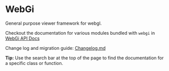 # WebGi  
General purpose viewer framework for webgl.

Checkout the documentation for various modules bundled with `webgi` in [WebGi API Docs](https://webgi.xyz/docs/api/modules)

Change log and migration guide: [Changelog.md](Changelog.md)

**Tip:** Use the search bar at the top of the page to find the documentation for a specific class or function.
